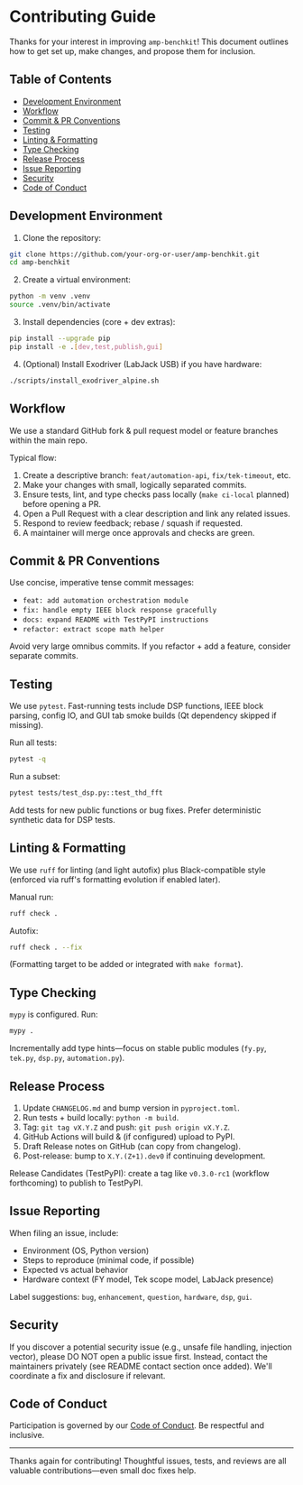 # Contributing Guide

Thanks for your interest in improving `amp-benchkit`! This document outlines how to get set up,
make changes, and propose them for inclusion.

## Table of Contents
- [Development Environment](#development-environment)
- [Workflow](#workflow)
- [Commit & PR Conventions](#commit--pr-conventions)
- [Testing](#testing)
- [Linting & Formatting](#linting--formatting)
- [Type Checking](#type-checking)
- [Release Process](#release-process)
- [Issue Reporting](#issue-reporting)
- [Security](#security)
- [Code of Conduct](#code-of-conduct)

## Development Environment

1. Clone the repository:
```bash
git clone https://github.com/your-org-or-user/amp-benchkit.git
cd amp-benchkit
```
2. Create a virtual environment:
```bash
python -m venv .venv
source .venv/bin/activate
```
3. Install dependencies (core + dev extras):
```bash
pip install --upgrade pip
pip install -e .[dev,test,publish,gui]
```
4. (Optional) Install Exodriver (LabJack USB) if you have hardware:
```bash
./scripts/install_exodriver_alpine.sh
```

## Workflow

We use a standard GitHub fork & pull request model or feature branches within the main repo.

Typical flow:
1. Create a descriptive branch: `feat/automation-api`, `fix/tek-timeout`, etc.
2. Make your changes with small, logically separated commits.
3. Ensure tests, lint, and type checks pass locally (`make ci-local` planned) before opening a PR.
4. Open a Pull Request with a clear description and link any related issues.
5. Respond to review feedback; rebase / squash if requested.
6. A maintainer will merge once approvals and checks are green.

## Commit & PR Conventions

Use concise, imperative tense commit messages:
- `feat: add automation orchestration module`
- `fix: handle empty IEEE block response gracefully`
- `docs: expand README with TestPyPI instructions`
- `refactor: extract scope math helper`

Avoid very large omnibus commits. If you refactor + add a feature, consider separate commits.

## Testing

We use `pytest`. Fast-running tests include DSP functions, IEEE block parsing, config IO, and GUI tab smoke builds (Qt dependency skipped if missing).

Run all tests:
```bash
pytest -q
```
Run a subset:
```bash
pytest tests/test_dsp.py::test_thd_fft
```
Add tests for new public functions or bug fixes. Prefer deterministic synthetic data for DSP tests.

## Linting & Formatting

We use `ruff` for linting (and light autofix) plus Black-compatible style (enforced via ruff's formatting evolution if enabled later).

Manual run:
```bash
ruff check .
```
Autofix:
```bash
ruff check . --fix
```
(Formatting target to be added or integrated with `make format`).

## Type Checking

`mypy` is configured. Run:
```bash
mypy .
```
Incrementally add type hints—focus on stable public modules (`fy.py`, `tek.py`, `dsp.py`, `automation.py`).

## Release Process

1. Update `CHANGELOG.md` and bump version in `pyproject.toml`.
2. Run tests + build locally: `python -m build`.
3. Tag: `git tag vX.Y.Z` and push: `git push origin vX.Y.Z`.
4. GitHub Actions will build & (if configured) upload to PyPI.
5. Draft Release notes on GitHub (can copy from changelog).
6. Post-release: bump to `X.Y.(Z+1).dev0` if continuing development.

Release Candidates (TestPyPI): create a tag like `v0.3.0-rc1` (workflow forthcoming) to publish to TestPyPI.

## Issue Reporting

When filing an issue, include:
- Environment (OS, Python version)
- Steps to reproduce (minimal code, if possible)
- Expected vs actual behavior
- Hardware context (FY model, Tek scope model, LabJack presence)

Label suggestions: `bug`, `enhancement`, `question`, `hardware`, `dsp`, `gui`.

## Security

If you discover a potential security issue (e.g., unsafe file handling, injection vector), please DO NOT open a public issue first. Instead, contact the maintainers privately (see README contact section once added). We'll coordinate a fix and disclosure if relevant.

## Code of Conduct

Participation is governed by our [Code of Conduct](CODE_OF_CONDUCT.md). Be respectful and inclusive.

---
Thanks again for contributing! Thoughtful issues, tests, and reviews are all valuable contributions—even small doc fixes help.

